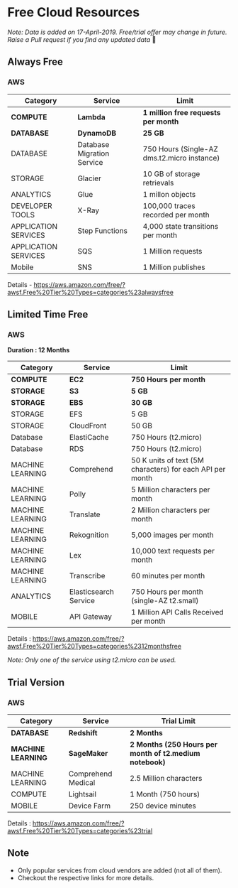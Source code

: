 # Free Cloud Resources

_Note: Data is added on 17-April-2019. Free/trial offer may change in future. Raise a Pull request if you find any updated data_ 🙂

## Always Free

### AWS

| Category             | Service                    | Limit                                       |
|----------------------|----------------------------|---------------------------------------------|
| **COMPUTE**          | **Lambda**                 | **1 million free requests per month**       |
| **DATABASE**         | **DynamoDB**               | **25 GB**                                   |
| DATABASE             | Database Migration Service | 750 Hours (Single-AZ dms.t2.micro instance) |
| STORAGE              | Glacier                    | 10 GB of storage retrievals                 |
| ANALYTICS            | Glue                       | 1 millon objects                            |
| DEVELOPER TOOLS      | X-Ray                      | 100,000 traces recorded per month           |
| APPLICATION SERVICES | Step Functions             | 4,000 state transitions per month           |
| APPLICATION SERVICES | SQS                        | 1 Million requests                          |
| Mobile               | SNS                        | 1 Million publishes                         |


Details - https://aws.amazon.com/free/?awsf.Free%20Tier%20Types=categories%23alwaysfree


## Limited Time Free

### AWS

**Duration : 12 Months**


| Category         | Service               | Limit                                                     |
|------------------|-----------------------|-----------------------------------------------------------|
| **COMPUTE**      | **EC2**               | **750 Hours per month**                                   |
| **STORAGE**      | **S3**                | **5 GB**                                                  |
| **STORAGE**      | **EBS**               | **30 GB**                                                 |
| STORAGE          | EFS                   | 5 GB                                                      |
| STORAGE          | CloudFront            | 50 GB                                                     |
| Database         | ElastiCache           | 750 Hours (t2.micro)                                      |
| Database         | RDS                   | 750 Hours (t2.micro)                                      |
| MACHINE LEARNING | Comprehend            | 50 K units of text (5M characters) for each API per month |
| MACHINE LEARNING | Polly                 | 5 Million characters per month                            |
| MACHINE LEARNING | Translate             | 2 Million characters per month                            |
| MACHINE LEARNING | Rekognition           | 5,000 images per month                                    |
| MACHINE LEARNING | Lex                   | 10,000 text requests per month                            |
| MACHINE LEARNING | Transcribe            | 60 minutes per month                                      |
| ANALYTICS        | Elasticsearch Service | 750 Hours per month (single-AZ t2.small)                  |
| MOBILE           | API Gateway           | 1 Million API Calls Received per month                    |

Details : https://aws.amazon.com/free/?awsf.Free%20Tier%20Types=categories%2312monthsfree

_Note: Only one of the service using t2.micro can be used._


## Trial Version

### AWS

| Category            | Service            | Trial Limit                                             |
|---------------------|--------------------|---------------------------------------------------------|
| **DATABASE**        | **Redshift**       | **2 Months**                                            |
| **MACHINE LEARNING**| **SageMaker**      | **2 Months (250 Hours per month of t2.medium notebook)**|
| MACHINE LEARNING    | Comprehend Medical | 2.5 Million characters                                  |
| COMPUTE             | Lightsail          | 1 Month (750 hours)                                     |
| MOBILE              | Device Farm        | 250 device minutes                                      |


Details : https://aws.amazon.com/free/?awsf.Free%20Tier%20Types=categories%23trial


## Note
- Only popular services from cloud vendors are added (not all of them).
- Checkout the respective links for more details. 
